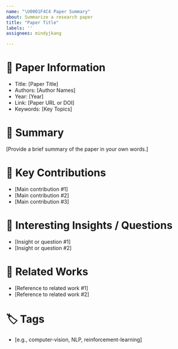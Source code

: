 ```yaml
---
name: "\U0001F4C4 Paper Summary"
about: Summarize a research paper
title: "Paper Title"
labels: ''
assignees: mindyjkang

---
```


# 📌 Paper Information

 * Title: [Paper Title]
 * Authors: [Author Names]
* Year: [Year]
* Link: [Paper URL or DOI]
* Keywords: [Key Topics]

# 📝 Summary

[Provide a brief summary of the paper in your own words.]

# 🔑 Key Contributions

* [Main contribution #1]
* [Main contribution #2]
* [Main contribution #3]

# 🤔 Interesting Insights / Questions

* [Insight or question #1]
* [Insight or question #2]

# 🔗 Related Works

* [Reference to related work #1]
* [Reference to related work #2]

# 🏷 Tags
* [e.g., computer-vision, NLP, reinforcement-learning]

